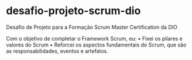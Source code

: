 # desafio-projeto-scrum-dio
Desafio de Projeto para a Formação Scrum Master Certification da DIO

Com o objetivo de completar o Framework Scrum, eu:
• Fixei os pilares e valores do Scrum
• Reforcei os aspectos fundamentais do Scrum, que são as responsabilidades, eventos e artefatos.
